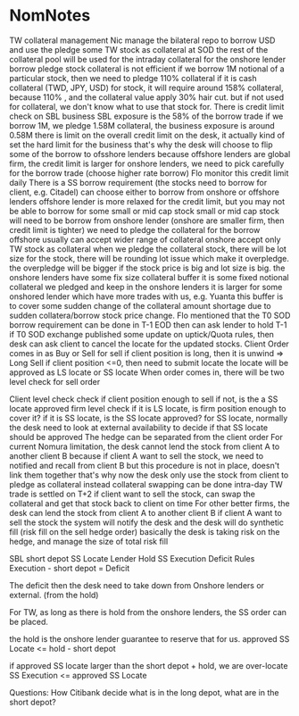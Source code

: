 # NomNotes

TW collateral management
Nic manage the bilateral repo to borrow USD and use the pledge some TW stock as collateral at SOD
the rest of the collateral pool will be used for the intraday collateral for the onshore lender borrow
pledge stock collateral is not efficient
if we borrow 1M notional of a particular stock, then we need to pledge 110% collateral if it is cash collateral (TWD, JPY, USD)
for stock, it will require around 158% collateral, because 110% , and the collateral value apply 30% hair cut.
but if not used for collateral, we don't know what to use that stock for.
There is credit limit check on SBL business
SBL exposure is the 58% of the borrow trade
if we borrow 1M, we pledge 1.58M collateral, the business exposure is around 0.58M
there is limit on the overall credit limit on the desk, it actually kind of set the hard limit for the business
that's why the desk will choose to flip some of the borrow to ofsshore lenders because offshore lenders are global firm, the credit limit is larger
for  onshore lenders, we need to pick carefully for the borrow trade (choose higher rate borrow)
Flo monitor this credit limit daily
There is a SS borrow requirement (the stocks need to borrow for client, e.g. Citadel)
can choose either to borrow from onshore or offshore lenders
offshore lender is more relaxed for the credit limit, but you may not be able to borrow for some small or mid cap stock
small or mid cap stock will need to be borrow from onshore lender (onshore are smaller firm, then credit limit is tighter)
we need to pledge the collateral for the borrow
offshore usually can accept wider range of collateral
onshore accept only TW stock as collateral
when we pledge the collateral stock, there will be lot size for the stock, there will be rounding lot issue which make it overpledge.
the overpledge will be bigger if the stock price is big and lot size is big.
the onshore lenders have some fix size collateral buffer 
it is some fixed notional collateral we pledged and keep in the onshore lenders
it is larger for some onshored lender which have more trades with us, e.g. Yuanta
this buffer is to cover some sudden change of the collateral amount shortage due to sudden collatera/borrow stock price change.
Flo mentioned that the T0 SOD borrow requirement can be done in T-1 EOD
then can ask lender to hold T-1
if T0 SOD exchange published some update on uptick/Quota rules, then desk can ask client to cancel the locate for the updated stocks.
Client Order comes in as Buy or Sell
for sell
if client position is long, then it is unwind => Long Sell
if client position <=0, then need to submit locate
the locate will be approved as LS locate or SS locate
When order comes in, there will be two level check for sell order

Client level check
check if client position enough to sell
if not, is the a SS locate approved
firm level check
if it is LS locate, is firm position enough to cover it?
if it is SS locate, is the SS locate approved? 
for SS locate, normally the desk need to look at external availability to decide if that SS locate should be approved
The hedge can be separated from the client order
For current Nomura limitation, the desk cannot lend the stock from client A to another client B
because if client A want to sell the stock, we need to notified and recall from client B 
but this procedure is not in place, doesn't link them together
that's why now the desk only use the stock from client to pledge as collateral instead
collateral swapping can be done intra-day
TW trade is settled on T+2
if client want to sell the stock, can swap the collateral and get that stock back to client on time
For other better firms, the desk can lend the stock from client A to another client B
if client A want to sell the stock
the system will notify the desk and the desk will do synthetic fill (risk fill on the sell hedge order)
basically the desk is taking risk on the hedge, and manage the size of total risk fill




SBL short depot	SS Locate	Lender Hold	SS Execution	Deficit
Rules
Execution - short depot = Deficit

The deficit then the desk need to take down from Onshore lenders or external. (from the hold)

For TW, as long as there is hold from the onshore lenders, the SS order can be placed. 

the hold is the onshore lender guarantee to reserve that for us. 
approved SS Locate  <= hold -  short depot 

if approved SS locate larger than the short depot + hold, we are over-locate
SS Execution <= approved SS Locate



Questions: How Citibank decide what is in the long depot, what are in the short depot?

